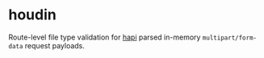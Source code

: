 # houdin
Route-level file type validation for [hapi](https://github.com/hapijs/hapi) parsed in-memory `multipart/form-data` request payloads.
